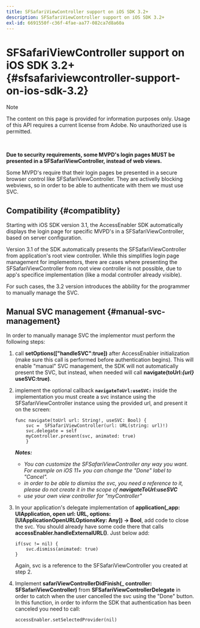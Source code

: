```yaml
---
title: SFSafariViewController support on iOS SDK 3.2+
description: SFSafariViewController support on iOS SDK 3.2+
exl-id: 6691550f-c36f-4fae-aa77-082ca7d8a60a
---
```

# SFSafariViewController support on iOS SDK 3.2+ {#sfsafariviewcontroller-support-on-ios-sdk-3.2}

>[!NOTE]
>
>The content on this page is provided for information purposes only. Usage of this API requires a current license from Adobe. No unauthorized use is permitted.

</br>


**Due to security requirements, some MVPD's login pages MUST be presented in a SFSafariViewController, instead of web views.**

Some MVPD's require that their login pages be presented in a secure browser control like SFSafariViewController. They are activelly blocking webviews, so in order to be able to authenticate with them we must use SVC. 

## Compatibility {#compatiblity}

Starting with iOS SDK version 3.1, the AccessEnabler SDK automatically displays the login page for specific MVPD's in a SFSafariViewController, based on server configuration.

Version 3.1 of the SDK automatically presents the SFSafariViewController from application's root view controller. While this simplifies login page management for implementors, there are cases where presenting the SFSafariViewController from root view controller is not possible, due to app's specifice implementation (like a modal controller already visible).

For such cases, the 3.2 version introduces the abbility for the programmer to manually manage the SVC.

## Manual SVC management {#manual-svc-management}

In order to manually manage SVC the implementor must perform the following steps:
 

1.  call **setOptions(["handleSVC":true])** after AccessEnabler initialization (make sure this call is performed before authentication begins). This will enable "manual" SVC management, the SDK will not automatically present the SVC, but instead, when needed will     call **navigate(toUrl:*{url}* useSVC:true)**.  

1.  implement the optional callback **`navigateToUrl:useSVC:`** inside the implementation you must create a svc instance using the SFSafariViewController instance using the provided url, and present it on the screen:

    ```obj-c    
    func navigate(toUrl url: String!, useSVC: Bool) {
        svc =  SFSafariViewController(url: URL(string: url)!)
        svc.delegate = self
        myController.present(svc, animated: true)
        }
    ```    
      
    ***Notes:***
    
      - *You can customize the SFSafariViewController any way you want. For example on iOS 11+ you can change the "Done" label to "Cancel".*
      - *in order to be able to dismiss the svc, you need a reference to it, please do not create it in the scope of **navigateToUrl:useSVC***
      - *use your own view controller for "myController"*  
         

1.  In your application's delegate implementation of **application(\_app: UIApplication, open url: URL, options: \[UIApplicationOpenURLOptionsKey: Any\]) -\> Bool**, add code to close the svc. You should already have some code there that calls **accessEnabler.handleExternalURL()**. Just below add:

    ```obj-c    
    if(svc != nil) {
        svc.dismiss(animated: true)
    }
    ```

    Again, svc is a reference to the SFSafariViewController you created at step 2.  
     

1.  Implement **safariViewControllerDidFinish(\_ controller: SFSafariViewController)** from **SFSafariViewControllerDelegate** in order to catch when the user cancelled the svc using the "Done" button. In this function, in order to inform the SDK that authentication has been canceled you need to call:
    
    ```obj-c 
    accessEnabler.setSelectedProvider(nil)
    ```
